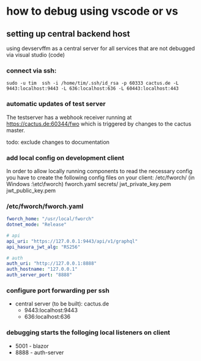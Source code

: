 # how to debug using vscode or vs

## setting up central backend host
using devservffm as a central server for all services that are not debugged via visual studio (code)

### connect via ssh:
    sudo -u tim  ssh -i /home/tim/.ssh/id_rsa -p 60333 cactus.de -L 9443:localhost:9443 -L 636:localhost:636 -L 60443:localhost:443

### automatic updates of test server
The testserver has a webhook receiver running at https://cactus.de:60344/fwo which is triggered by changes to the cactus master.

todo: exclude changes to documentation

### add local config on development client

In order to allow locally running components to read the necessary config you have to create the following config files on your client:
    /etc/fworch/   (in Windows <current drive>:\etc\fworch\)
        fworch.yaml
        secrets/
          jwt_private_key.pem
          jwt_public_key.pem

### /etc/fworch/fworch.yaml
```yaml
fworch_home: "/usr/local/fworch"
dotnet_mode: "Release"

# api
api_uri: "https://127.0.0.1:9443/api/v1/graphql"
api_hasura_jwt_alg: "RS256"

# auth
auth_uri: "http://127.0.0.1:8888"
auth_hostname: "127.0.0.1"
auth_server_port: "8888"
```

### configure port forwarding per ssh

- central server (to be built): cactus.de
  - 9443:localhost:9443
  - 636:localhost:636


### debugging starts the folloging local listeners on client

- 5001 - blazor
- 8888 - auth-server
